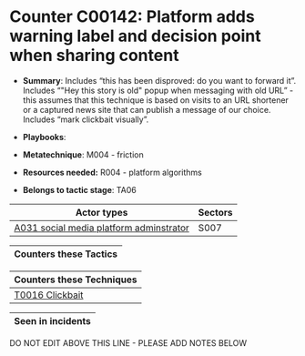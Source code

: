 # Counter C00142: Platform adds warning label and decision point when sharing content

* **Summary**: Includes “this has been disproved: do you want to forward it”. Includes “"Hey this story is old" popup when messaging with old URL” - this assumes that this technique is based on visits to an URL shortener or a captured news site that can publish a message of our choice.  Includes “mark clickbait visually”. 

* **Playbooks**: 

* **Metatechnique**: M004 - friction

* **Resources needed:** R004 - platform algorithms

* **Belongs to tactic stage**: TA06


| Actor types | Sectors |
| ----------- | ------- |
| [A031 social media platform adminstrator](../generated_pages/actortypes/A031.md) | S007 |



| Counters these Tactics |
| ---------------------- |



| Counters these Techniques |
| ------------------------- |
| [T0016 Clickbait](../generated_pages/techniques/T0016.md) |



| Seen in incidents |
| ----------------- |


DO NOT EDIT ABOVE THIS LINE - PLEASE ADD NOTES BELOW